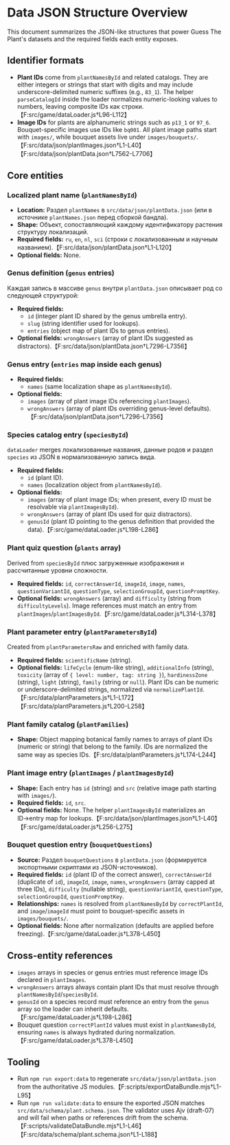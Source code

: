 # Data JSON Structure Overview

This document summarizes the JSON-like structures that power Guess The Plant's datasets and the required fields each entity exposes.

## Identifier formats

- **Plant IDs** come from `plantNamesById` and related catalogs. They are either integers or strings that start with digits and may include underscore-delimited numeric suffixes (e.g., `83_1`). The helper `parseCatalogId` inside the loader normalizes numeric-looking values to numbers, leaving composite IDs как строки.【F:src/game/dataLoader.js†L96-L112】
- **Image IDs** for plants are alphanumeric strings such as `p13_1` or `97_6`. Bouquet-specific images use IDs like `bq001`. All plant image paths start with `images/`, while bouquet assets live under `images/bouquets/`.【F:src/data/json/plantImages.json†L1-L40】【F:src/data/json/plantData.json†L7562-L7706】

## Core entities

### Localized plant name (`plantNamesById`)
- **Location:** Раздел `plantNames` в `src/data/json/plantData.json` (или в источнике `plantNames.json` перед сборкой бандла).
- **Shape:** Объект, сопоставляющий каждому идентификатору растения структуру локализаций.
- **Required fields:** `ru`, `en`, `nl`, `sci` (строки с локализованным и научным названием).【F:src/data/json/plantData.json†L1-L120】
- **Optional fields:** None.

### Genus definition (`genus` entries)
Каждая запись в массиве `genus` внутри `plantData.json` описывает род со следующей структурой:
- **Required fields:**
  - `id` (integer plant ID shared by the genus umbrella entry).
  - `slug` (string identifier used for lookups).
  - `entries` (object map of plant IDs to genus entries).
- **Optional fields:** `wrongAnswers` (array of plant IDs suggested as distractors).【F:src/data/json/plantData.json†L7296-L7356】

### Genus entry (`entries` map inside each genus)
- **Required fields:**
  - `names` (same localization shape as `plantNamesById`).
- **Optional fields:**
  - `images` (array of plant image IDs referencing `plantImages`).
  - `wrongAnswers` (array of plant IDs overriding genus-level defaults).【F:src/data/json/plantData.json†L7296-L7356】

### Species catalog entry (`speciesById`)
`dataLoader` merges локализованные названия, данные родов и раздел `species` из JSON в нормализованную запись вида.
- **Required fields:**
  - `id` (plant ID).
  - `names` (localization object from `plantNamesById`).
- **Optional fields:**
  - `images` (array of plant image IDs; when present, every ID must be resolvable via `plantImagesById`).
  - `wrongAnswers` (array of plant IDs used for quiz distractors).
  - `genusId` (plant ID pointing to the genus definition that provided the data).【F:src/game/dataLoader.js†L198-L286】

### Plant quiz question (`plants` array)
Derived from `speciesById` плюс загруженные изображения и рассчитанные уровни сложности.
- **Required fields:** `id`, `correctAnswerId`, `imageId`, `image`, `names`, `questionVariantId`, `questionType`, `selectionGroupId`, `questionPromptKey`.
- **Optional fields:** `wrongAnswers` (array) and `difficulty` (string from `difficultyLevels`). Image references must match an entry from `plantImages`/`plantImagesById`.【F:src/game/dataLoader.js†L314-L378】

### Plant parameter entry (`plantParametersById`)
Created from `plantParametersRaw` and enriched with family data.
- **Required fields:** `scientificName` (string).
- **Optional fields:** `lifeCycle` (enum-like string), `additionalInfo` (string), `toxicity` (array of `{ level: number, tag: string }`), `hardinessZone` (string), `light` (string), `family` (string or `null`). Plant IDs can be numeric or underscore-delimited strings, normalized via `normalizePlantId`.【F:src/data/plantParameters.js†L1-L172】【F:src/data/plantParameters.js†L200-L258】

### Plant family catalog (`plantFamilies`)
- **Shape:** Object mapping botanical family names to arrays of plant IDs (numeric or string) that belong to the family. IDs are normalized the same way as species IDs.【F:src/data/plantParameters.js†L174-L244】

### Plant image entry (`plantImages` / `plantImagesById`)
- **Shape:** Each entry has `id` (string) and `src` (relative image path starting with `images/`).
- **Required fields:** `id`, `src`.
- **Optional fields:** None. The helper `plantImagesById` materializes an ID→entry map for lookups.【F:src/data/json/plantImages.json†L1-L40】【F:src/game/dataLoader.js†L256-L275】

### Bouquet question entry (`bouquetQuestions`)
- **Source:** Раздел `bouquetQuestions` в `plantData.json` (формируется экспортными скриптами из JSON-источников).
- **Required fields:** `id` (plant ID of the correct answer), `correctAnswerId` (duplicate of `id`), `imageId`, `image`, `names`, `wrongAnswers` (array capped at three IDs), `difficulty` (nullable string), `questionVariantId`, `questionType`, `selectionGroupId`, `questionPromptKey`.
- **Relationships:** `names` is resolved from `plantNamesById` by `correctPlantId`, and `image`/`imageId` must point to bouquet-specific assets in `images/bouquets/`.
- **Optional fields:** None after normalization (defaults are applied before freezing).【F:src/game/dataLoader.js†L378-L450】

## Cross-entity references

- `images` arrays in species or genus entries must reference image IDs declared in `plantImages`.
- `wrongAnswers` arrays always contain plant IDs that must resolve through `plantNamesById`/`speciesById`.
- `genusId` on a species record must reference an entry from the `genus` array so the loader can inherit defaults.【F:src/game/dataLoader.js†L198-L286】
- Bouquet question `correctPlantId` values must exist in `plantNamesById`, ensuring `names` is always hydrated during normalization.【F:src/game/dataLoader.js†L378-L450】


## Tooling

- Run `npm run export:data` to regenerate `src/data/json/plantData.json` from the authoritative JS modules.【F:scripts/exportDataBundle.mjs†L1-L95】
- Run `npm run validate:data` to ensure the exported JSON matches `src/data/schema/plant.schema.json`. The validator uses Ajv (draft-07) and will fail when paths or references drift from the schema.【F:scripts/validateDataBundle.mjs†L1-L46】【F:src/data/schema/plant.schema.json†L1-L188】

